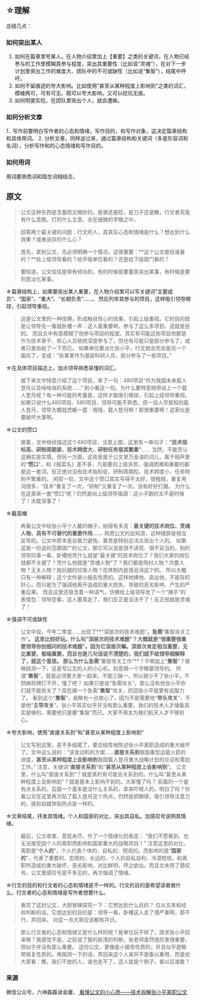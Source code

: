 

## ☆理解
总结几点：

### 如何突出某人
1. 如何在篇章里夸某人。在人物介绍里加上【重要】之类的关键词，在人物已经参与的工作里模糊其参与程度，突出其重要性（比如说“灵魂”），在对下一步计划里突出工作的难度大、团队中的不可或缺性（比如说“集智”），结尾中呼吁。
2. 如何不留痕迹的夸大影响。比如使用“甚至从某种程度上影响到”之类的词汇，模棱两可，可有可无，既可以夸大影响，又可以挖坑无痕。
3. 如何明褒实贬。在团队里突出个人，就会遭嫉。

### 如何分析文章

1.. 写作前要明白写作者的心态和情绪，写作目的，和写作对象，这决定篇章结构和具体用词。
2. 分析文章，同样逆过来，通过篇章结构和关键词（多是形容词和名词），分析写作和的心态情绪和写作目的。
### 如何用词
 
用词要熟悉词和陌生词相结合。






## 原文

> 公文这种东西是含蓄而又微妙的，是褒还是贬，是刀子还是糖，行文者究竟有什么意图，打的什么主意，全在细微的字眼之中。



> 回答两个最关键的问题：行文的人，其真实心态和情绪是什么？想达到什么效果？或者说存的什么心？


> 首先，拿到公文，先必须明确一个情况，这很重要：**这个公文是给谁看的？**给上级领导看的？给平级单位看的？还是给下级部门看的？

> 要知道，公文往往是带有倾向的，有的时候是要蓄意突出某事，有时候是要刻意淡化某事。



☆篇章结构上，如果要突出某人重要，在人物介绍里可以写关键词“主要成员”、“国家”、“重大”、“长期负责”……。
然后列举其参与的项目，这样吸引领导眼球，引起领导重视。

> 这是公文里的一种伎俩，形成触目惊心的效果，引起上级重视。它的目的就是让领导先一看就卧槽一声：这人蛮重要啊，参与了这么多项目。这就是目的。
> 而且文中有意模糊了他参与项目的程度。其实有可能这些项目他都是作为技术骨干、核心人员统统深度参与了，但也有可能只是部分参与了，或者只是协助了一下而已。
> 如果单位要淡化张小平，行文就会完全是另一个画风了，变成：“张某某作为基层科研人员，部分参与了一些项目。”

☆在具体项目描述上，加点领导熟悉易懂的词汇。

> 接下来文中特意介绍了这个项目，来了一句：480项目“作为我国未来载人登月以及啥啥啥的系统……”
> 别小看这一句。为什么要特意捎带说上一个载人登月呢？有一种可能的考量是，这样才能吸引眼球，引起上级领导重视。
> 如果只说什么480项目、580项目，领导可能不熟悉。但一说人尽皆知的载人登月，领导大概就虎躯一震：哦哦，载人登月啊！那很重要啊！这家伙是要破坏大事啊。

☆公文的惯口
> 接着，文中继续描述这个480项目，注意上图，这里有一串句子：**“技术指标高、研制周期紧、技术跨度大、研制任务极其繁重”**……
> 当然，不能否认这确实是实情，但另一方面，这些是属于公文里万金油的词儿，属于相声里的“**惯口**”，和《报菜名》差不多，凡是要向上级诉苦、强调困难和重要的都是这一套词，反正绝对没有技术指标低、研制周期松、技术跨度小、任务特别不繁重的。
> 闲叙一句，文中这个惯口其实写得不太好，很粗糙，重复用词很多，“技术”重复了一次，“研制”又重复了一次，没有好好打磨。
> 为什么在这里来一套“惯口”呢？仍然是向上级领导强调：这小子跑的太不是时候了！太耽误事了！


☆戴高帽
> 再看公文中给张小平个人戴的帽子，抬得有多高：**最关键的技术岗位、灵魂人物、具有不可替代的重要作用……**
> 熟悉公文的会知道，这种措辞是相当反常的。公文中原本是会极力避免、甚至是特别忌讳太突出个人的。
> 如果这是一份送的范围很广的公文，那它可以说是很不讲究、很不妥当的，别的领导同事一看，卧槽他凭什么就是“最关键”的技术岗位了？我们大家的岗位就都不关键了？凭什么他就是“灵魂人物”了？我们都是陪衬人物？次要人物？无关人物？拖后腿的垃圾人物？在体制内是很忌讳这个的。
> 所以大概只有一种解释：这个文件是小报告性质的。这样地捧他、突出他，不是存的好心，而只是为了强调他离开造成的重大损失、导致的恶劣影响、产生的严重后果。
>  而且这里还隐含着一种语气，仿佛给上级领导发了一个“摊手”的表情包：领导您看，这人要真走了，我们反正是没法干了！反正他就是灵魂了！


☆强调不可或缺性
> 公文中说，今年二季度……出现了**“深层次的技术难题”**，急需**“集智攻关工作”**。
> 这里比较好玩。什么叫“深层次的技术难题”？大概就是“很重要很重要领导你别细问的技术难题”。因为它深层次嘛。深层次肯定相当重要，无比重要，极端重要，而且也是几句话说不清楚的，我们就不给领导细解释了，就这个意思。
> 那么为什么急需**“集智攻关工作”**？干嘛加上“**集智**”？冒昧揣测一下，这是写公文的人的小心机，刻意搞一个字眼蒙领导的。
> 所谓“**集智**”，就是必须要大家一起来，不能三缺一，所以就少不了张小平，不然麻将牌打不开，懂了吧？
> 如果只是说“急需攻关”，那么没有他张小平你们就不能攻关了？现在搞一个急需“**集智**”攻关，抓回张小平就更有说服力了。
> 看到这个“**集智**”，我略有一点放心了，因为不是需要他“**带头攻关**”，不是他“**主导攻关**”，张小平其实似乎并没有那么重要，我们的技术人才储备其实是够的。需要他只是要“集智”而已。大家不用太为我们航天人才不够担心。


☆夸大影响，使用“直接关系到”和“甚至从某种程度上影响到”

> 公文写到这里，差不多结尾了，要总结性地陈述张小平离职造成的重大破坏了。文中这么说的：“该发动机的方案……**直接关系到**我国重型运载火箭的进度，**甚至从某种程度上会影响到**我国载人登月重大战略计划的论证和策划工作。”
> 注意，关键词“**直接关系到**”和“**甚至从某种程度上会影响到**”。
> 公文里，什么叫“直接关系到”？就是真的有可能会关系到的。什么叫“甚至从某种程度上会影响到”？就是基本上影响不到的。大家懂了吗？
> 前面的一个是有点关系的，后面一个基本是没什么关系的，拿来吓唬人的，明白了吗？你看公文在这里再次贴了载人登月这个热点，仍然是抓眼球，吸引领导注意力的，就和自媒体贴热点是一样的。


☆文章结尾，抒发其情绪。个人和国家的对比，突出其自私。加感叹号说明其情绪。

> 最后，公文收束，意犹未尽，作了一个情绪化的表态：
>“我们不愿看到、也无法接受因个人的离职而影响到国家重大的战略项目！”
> 注意这里的对比，离职是“**个人的**”，个人代表个体的、自私的、短视的。而影响的是“**国家的**”，代表了重要的、宏观的、长远的。个人的自私自利、冷漠短视，和离职所造成的重大破坏、恶劣影响，对比鲜明，呼之欲出。而且文末用了感叹号。公文里感叹号是不多见的，再次强调了情绪。



☆行文的目的和行文者的心态和情绪是不一样的。行文的目的是希望读者做什么，行文者的心态和情绪是写作者想要什么。
> 看完了这封公文，大胆冒昧探究一下：它想达到什么目的？
> 仅从文本和经验判断的话，它想达到的目的是：领导一看，卧槽这人走了很严重啊，那不行，弄回来。
> 对这一点大家应该都有共识。

> 那么行文者的心态和情绪又是什么样的呢？是单位玩不转了，哭求张小平回来嘛？我感觉不是。之前说了我的肤浅的判断，张老师虽然很厉害很重要，但似乎并没有那么重要。
> 这份公文，更像是小报告性质的，并且似乎是略带报复性质的。再揣测一下的话，弄回来这个人来并不是委以重用，而是给大家看：瞧，我们不放的人，谁也走不了。这人就是个例子。看以后谁敢？




### 来源
微信公众号，六神磊磊读金庸，[ 看懂公文的小心思——技术拆解张小平离职公文](https://mp.weixin.qq.com/s/FPP6KXZOyG29yjaZfCdoTw)
<!--stackedit_data:
eyJoaXN0b3J5IjpbLTE4NTczMTAxNzNdfQ==
-->